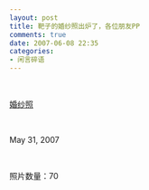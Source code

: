 ```yaml
---
layout: post
title: 靶子的婚纱照出炉了，各位朋友PP
comments: true
date: 2007-06-08 22:35
categories:
- 闲言碎语
---
```


<p> </p>
<p><a class="alignleft" href="http://picasaweb.google.com/huobazi" target="_blank">婚纱照</a></p>
<p> </p>
<p>May 31, 2007</p>
<p> </p>
<p>照片数量：70</p>				

